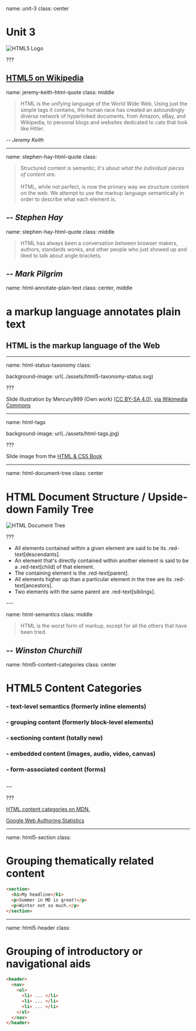 name: unit-3
class: center

# Unit 3
![HTML5 Logo](../assets/html5-logo.svg)

???

[HTML5 on Wikipedia](https://en.wikipedia.org/wiki/HTML5)
---

name: jeremy-keith-html-quote
class: middle

> <span>HTML is the unifying language of the World Wide Web.</span> Using just the simple tags it contains, the human race has created an astoundingly diverse network of hyperlinked documents, from Amazon, eBay, and Wikipedia, to personal blogs and websites dedicated to cats that look like Hitler.

<cite>-- Jeremy Keith</cite>

---

name: stephen-hay-html-quote
class:

  > <span>Structured content is semantic; it's about <em>what the individual pieces of content are.</em></span><br><br>HTML, while not perfect, is now the primary way we structure content on the web. We attempt to use the markup language semantically in order to describe what each element is.

<cite>-- Stephen Hay
---

name: stephen-hay-html-quote
class: middle

  > HTML has always been a conversation between <span>browser makers, authors, standards wonks, and other people</span> who just showed up and liked to talk about angle brackets. 

<cite>-- Mark Pilgrim</cite>
---

name: html-annotate-plain-text
class: center, middle

# a markup language annotates plain text

## HTML is the markup language of the Web

---

name: html-status-taxonomy
class:

background-image: url(../assets/html5-taxonomy-status.svg)

???

Slide illustration by Mercury999 (Own work) [<a href="http://creativecommons.org/licenses/by-sa/4.0">CC BY-SA 4.0</a>], <a href="https://commons.wikimedia.org/wiki/File%3AHTML5_APIs_and_related_technologies_taxonomy_and_status.svg">via Wikimedia Commons</a>

---
name: html-tags

background-image: url(../assets/html-tags.jpg)

???

Slide image from the [HTML & CSS Book](http://www.htmlandcssbook.com/sample-chapter/)

---

name: html-document-tree
class: center

# HTML Document Structure / Upside-down Family Tree

![HTML Document Tree](../assets/html-document-tree.gif)

???
* All elements contained within a given element are said to be its .red-text[descendants].
* An element that's directly contained within another element is said to be a .red-text[child] of that element.
* The containing element is the .red-text[parent].
* All elements higher up than a particular element in the tree are its .red-text[ancestors].
* Two elements with the same parent are .red-text[siblings].

</cite>
---

name: html-semantics
class: middle

> HTML is the worst form of markup, except for all the others that have been tried.

<cite>-- Winston Churchill</cite>
---

name: html5-content-categories
class: center

# HTML5 Content Categories

### - text-level semantics (formerly inline elements)
### - grouping content (formerly block-level elements)
### - sectioning content (totally new)
### - embedded content (images, audio, video, canvas)
### - form-associated content (forms)
### ...

???

[HTML content categories on MDN.](https://developer.mozilla.org/en-US/docs/Web/Guide/HTML/Content_categories)

[Google Web Authoring Statistics](https://developers.google.com/webmasters/state-of-the-web/2005/#introduction)

---

name: html5-section
class:

# Grouping thematically related content

```html
<section>
  <h1>My headline</h1>
  <p>Summer in MD is great!</p>
  <p>Winter not so much.</p>
</section>
```
---
name: html5-header
class:

# Grouping of introductory or navigational aids

```html
<header>
  <nav>
    <ul>
      <li> ... </li>
      <li> ... </li>
      <li> ... </li>
    </ul>
  </nav>
</header>
```


